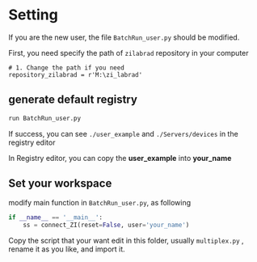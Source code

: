 # Setting

If you are the new user, the file `BatchRun_user.py` should be modified. 



First, you need specify the path of `zilabrad` repository in your computer

```
# 1. Change the path if you need
repository_zilabrad = r'M:\zi_labrad'
```


## generate default registry


```python
run BatchRun_user.py
```

If success, you can see `./user_example` and `./Servers/devices` in the registry editor

In Registry editor, you can copy the **user_example** into **your_name**

## Set your workspace

modify main function in `BatchRun_user.py`, as following


```python
if __name__ == '__main__':
    ss = connect_ZI(reset=False, user='your_name')
```

Copy the script that your want edit in this folder, usually `multiplex.py` ,
rename it as you like, and import it. 